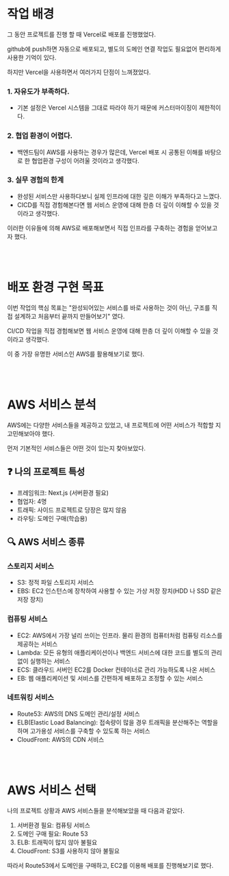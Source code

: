# 작업 배경

그 동안 프로젝트를 진행 할 때 Vercel로 배포를 진행했었다.

github에 push하면 자동으로 배포되고, 별도의 도메인 연결 작업도 필요없어 편리하게 사용한 기억이 있다.

하지만 Vercel을 사용하면서 여러가지 단점이 느껴졌었다.

### 1. 자유도가 부족하다.
- 기본 설정은 Vercel 시스템을 그대로 따라야 하기 때문에 커스터마이징이 제한적이다.

### 2. 협업 환경이 어렵다.
- 백엔드팀이 AWS를 사용하는 경우가 많은데, Vercel 배포 시 공통된 이해를 바탕으로 한 협업환경 구성이 어려울 것이라고 생각했다.

### 3. 실무 경험의 한계
- 완성된 서비스만 사용하다보니 실제 인프라에 대한 깊은 이해가 부족하다고 느꼈다.
- CICD를 직접 경험해본다면 웹 서비스 운영에 대해 한층 더 깊이 이해할 수 있을 것이라고 생각했다.

이러한 이유들에 의해 AWS로 배포해보면서 직접 인프라를 구축하는 경험을 얻어보고자 했다.

<br></br>

# 배포 환경 구현 목표

이번 작업의 핵심 목표는 "완성되어있는 서비스를 바로 사용하는 것이 아닌, 구조를 직접 설계하고 처음부터 끝까지 만들어보기" 였다.

CI/CD 작업을 직접 경험해보면 웹 서비스 운영에 대해 한층 더 깊이 이해할 수 있을 것이라고 생각했다.

이 중 가장 유명한 서비스인 AWS를 활용해보기로 했다.

<br></br>

# AWS 서비스 분석

AWS에는 다양한 서비스들을 제공하고 있었고, 내 프로젝트에 어떤 서비스가 적합할 지 고민해보아야 했다.

먼저 기본적인 서비스들은 어떤 것이 있는지 찾아보았다.

## ❓ 나의 프로젝트 특성
- 프레임워크: Next.js (서버환경 필요)
- 협업자: 4명
- 트래픽: 사이드 프로젝트로 당장은 많지 않음
- 라우팅: 도메인 구매(학습용)

## 🔍 AWS 서비스 종류
### 스토리지 서비스
- S3: 정적 파일 스토리지 서비스
- EBS: EC2 인스턴스에 장착하여 사용할 수 있는 가상 저장 장치(HDD 나 SSD 같은 저장 장치)

### 컴퓨팅 서비스
- EC2: AWS에서 가장 널리 쓰이는 인프라. 물리 환경의 컴퓨터처럼 컴퓨팅 리소스를 제공하는 서비스
- Lambda: 모든 유형의 애플리케이션이나 백엔드 서비스에 대한 코드를 별도의 관리 없이 실행하는 서비스
- ECS: 클라우드 서버인 EC2를 Docker 컨테이너로 관리 가능하도록 나온 서비스
- EB: 웹 애플리케이션 및 서비스를 간편하게 배포하고 조정할 수 있는 서비스

### 네트워킹 서비스
- Route53: AWS의 DNS 도메인 관리/설정 서비스
- ELB(Elastic Load Balancing): 접속량이 많을 경우 트래픽을 분산해주는 역할을 하며 고가용성 서비스를 구축할 수 있도록 하는 서비스
- CloudFront: AWS의 CDN 서비스

<br></br>

# AWS 서비스 선택

나의 프로젝트 상황과 AWS 서비스들을 분석해보았을 때 다음과 같았다.
1. 서버환경 필요: 컴퓨팅 서비스
2. 도메인 구매 필요: Route 53
3. ELB: 트래픽이 많지 않아 불필요
4. CloudFront: S3를 사용하지 않아 불필요

따라서 Route53에서 도메인을 구매하고, EC2를 이용해 배포를 진행해보기로 했다.

